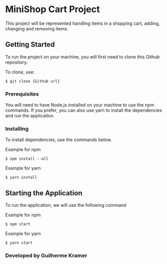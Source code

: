 # MiniShop Cart Project

This project will be represented handling items in a shopping cart, adding, changing and removing items.

## Getting Started

To run the project on your machine, you will first need to clone this Github repository.

To clone, use:

```
$ git clone {Github url}
```

### Prerequisites

You will need to have Node.js installed on your machine to use the npm commands. If you prefer, you can also use yarn to install the dependencies and run the application.

### Installing

To install dependencies, use the commands below.

Example for npm

```
$ npm install --all
```

Example for yarn

```
$ yarn install
```

## Starting the Application

To run the application, we will use the following command

Example for npm

```
$ npm start
```
Example for yarn

```
$ yarn start
```

### Developed by Guilherme Kramer
